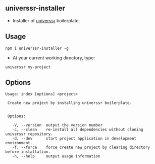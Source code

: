 ## universsr-installer

- Installer of [universsr](https://github.com/borisding/universsr.git) boilerplate.

## Usage
```
npm i universsr-installer -g
```

- At your current working directory, type:

```
universsr my-project
```

## Options

```
Usage: index [options] <project>

 Create new project by installing universsr boilerplate.


 Options:

   -V, --version  output the version number
   -c, --clean    re-install all dependencies without cloning universsr repository.
   -d, --dev      start project application in development environment.
   -f, --force    force create new project by clearing directory before installation.
   -h, --help     output usage information

```
